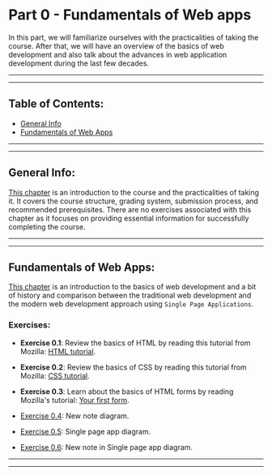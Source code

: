 # Part 0 - Fundamentals of Web apps

In this part, we will familiarize ourselves with the practicalities of taking the course. After that, we will have an overview of the basics of web development and also talk about the advances in web application development during the last few decades.

---
---

## Table of Contents:

- [General Info](#general-info)
- [Fundamentals of Web Apps](#fundamentals-of-web-apps)

---
---

## General Info:

[This chapter](https://fullstackopen.com/en/part0/general_info) is an introduction to the course and the practicalities of taking it. It covers the course structure, grading system, submission process, and recommended prerequisites. There are no exercises associated with this chapter as it focuses on providing essential information for successfully completing the course.

---
---

## Fundamentals of Web Apps:

[This chapter](https://fullstackopen.com/en/part0/fundamentals_of_web_apps) is an introduction to the basics of web development and a bit of history and comparison between the traditional web development and the modern web development approach using `Single Page Applications`.

### Exercises:

- **Exercise 0.1**: Review the basics of HTML by reading this tutorial from Mozilla: [HTML tutorial](https://developer.mozilla.org/en-US/docs/Learn/Getting_started_with_the_web/HTML_basics).

- **Exercise 0.2**: Review the basics of CSS by reading this tutorial from Mozilla: [CSS tutorial](https://developer.mozilla.org/en-US/docs/Learn/Getting_started_with_the_web/CSS_basics).

- **Exercise 0.3**: Learn about the basics of HTML forms by reading Mozilla's tutorial: [Your first form](https://developer.mozilla.org/en-US/docs/Learn/HTML/Forms/Your_first_HTML_form).

- [Exercise 0.4](./exercise04.md): New note diagram.

- [Exercise 0.5](./exercise05.md): Single page app diagram.

- [Exercise 0.6](./exercise06.md): New note in Single page app diagram.

---
---